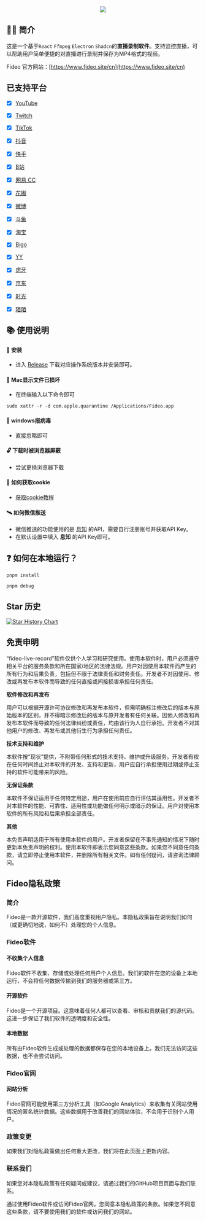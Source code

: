 <div align=center>
<img  src="https://raw.githubusercontent.com/chenfan0/fideo-live-record/main/src/renderer/src/assets/images/light/logo.png" />
</div>

## ✋🏻 简介
这是一个基于`React` `Ffmpeg` `Electron` `Shadcn`的**直播录制软件**。支持监控直播，可以帮助用户简单便捷的对直播进行录制并保存为MP4格式的视频。

Fideo 官方网站：[https://www.fideo.site/cn](https://www.fideo.site/cn)

## 已支持平台
- [x] [YouTube](https://www.youtube.com/)
- [x] [Twitch](https://www.twitch.tv/)
- [x] [TikTok](https://www.tiktok.com/live/)
- [x] [抖音](https://live.douyin.com/)
- [x] [快手](https://live.kuaishou.com/)
- [x] [B站](https://live.bilibili.com/)
- [x] [网易 CC](https://cc.163.com/)
- [x] [花椒](https://www.huajiao.com/)
- [x] [微博](https://weibo.com/l/wblive/p/show/1022:2321325052506609680949)
- [x] [斗鱼](https://www.douyu.com/)
- [x] [淘宝](https://tbzb.taobao.com/)
- [x] [Bigo](https://www.bigo.tv/)
- [x] [YY](https://www.yy.com/)
- [x] [虎牙](https://www.huya.com/)
- [x] [京东](https://lives.jd.com/?gx=RnAomTM2bDTeycsRqY1xDB5XAqGk-_s&gxd=RnAowmELOTLbyMkU_td0X9meMe1XxD0&ad_od=share&utm_source=androidapp&utm_medium=appshare&utm_campaign=t_335139774&utm_term=Wxfriends#/26510406?origin=2&appid=jdzb&sharer=jd_69imfpj372dqx7&user=zO8hBVAu84FG84VVLu%2BpjzHlo69Mkg6%2B)
- [x] [时光](https://www.rengzu.com/)
- [x] [陌陌](https://web.immomo.com/player/liveBroadcast.html#/liveBroadcast?roomid=14799927435342&src=m71000-rcmdtype999-linkmode1-seat1-modeid0-mid96765286)


## 📚 使用说明
#### 🔧 安装
- 进入 [Release](https://github.com/chenfan0/fideo-live-record/releases) 下载对应操作系统版本并安装即可。
#### 🔨 Mac显示文件已损坏
- 在终端输入以下命令即可
```shell
sudo xattr -r -d com.apple.quarantine /Applications/Fideo.app
```
#### 💉 windows报病毒
- 直接忽略即可

#### 🔓 下载时被浏览器屏蔽
- 尝试更换浏览器下载

#### 🍪 如何获取cookie
- [获取cookie教程](https://www.bilibili.com/video/BV1G24y1o75g/?spm_id_from=333.337.search-card.all.click&vd_source=7175c3866fe9ca259066ef7898056268)

#### 🛰 如何微信推送
- 微信推送的功能使用的是 [息知](https://xz.qqoq.net/) 的API，需要自行注册账号并获取API Key。
- 在默认设置中填入 **息知** 的API Key即可。

## ❓ 如何在本地运行？
```shell
pnpm install
```
```shell
pnpm debug
```
## Star 历史

[![Star History Chart](https://api.star-history.com/svg?repos=chenfan0/fideo-live-record&type=Date)](https://star-history.com/#chenfan0/fideo-live-record&Date)

## 免责申明
“fideo-live-record”软件仅供个人学习和研究使用。使用本软件时，用户必须遵守相关平台的服务条款和所在国家/地区的法律法规。用户对因使用本软件而产生的所有行为和后果负责，包括但不限于法律责任和财务责任。开发者不对因使用、修改或再发布本软件而导致的任何直接或间接损害承担任何责任。

**软件修改和再发布**

用户可以根据开源许可协议修改和再发布本软件，但需明确标注修改后的版本与原始版本的区别，并不得暗示修改后的版本与原开发者有任何关联。因他人修改和再发布本软件而导致的任何法律纠纷或责任，均由该行为人自行承担。开发者不对其他用户的修改、再发布或其他衍生行为承担任何责任。

**技术支持和维护**

本软件按“现状”提供，不附带任何形式的技术支持、维护或升级服务。开发者有权在任何时间终止对本软件的开发、支持和更新，用户应自行承担使用过期或停止支持的软件可能带来的风险。

**无保证条款**

本软件不保证适用于任何特定用途，用户在使用前应自行评估其适用性。开发者不对本软件的性能、可靠性、适用性或功能做任何明示或暗示的保证。用户对使用本软件的所有风险和后果承担全部责任。

**其他**

本免责声明适用于所有使用本软件的用户。开发者保留在不事先通知的情况下随时更新本免责声明的权利。使用本软件即表示您同意这些条款。如果您不同意任何条款，请立即停止使用本软件，并删除所有相关文件。如有任何疑问，请咨询法律顾问。

## Fideo隐私政策

### 简介

Fideo是一款开源软件，我们高度重视用户隐私。本隐私政策旨在说明我们如何（或更确切地说，如何不）处理您的个人信息。

### Fideo软件

#### 不收集个人信息

Fideo软件不收集、存储或处理任何用户个人信息。我们的软件在您的设备上本地运行，不会将任何数据传输到我们的服务器或第三方。

#### 开源软件

Fideo是一个开源项目。这意味着任何人都可以查看、审核和贡献我们的源代码。这进一步保证了我们软件的透明度和安全性。

#### 本地数据

所有由Fideo软件生成或处理的数据都保存在您的本地设备上。我们无法访问这些数据，也不会尝试访问。

### Fideo官网

#### 网站分析

Fideo官网可能使用第三方分析工具（如Google Analytics）来收集有关网站使用情况的匿名统计数据。这些数据用于改善我们的网站体验，不会用于识别个人用户。

### 政策变更

如果我们对隐私政策做出任何重大更改，我们将在此页面上更新内容。

### 联系我们

如果您对本隐私政策有任何疑问或建议，请通过我们的GitHub项目页面与我们联系。

通过使用Fideo软件或访问Fideo官网，您同意本隐私政策的条款。如果您不同意这些条款，请不要使用我们的软件或访问我们的网站。
